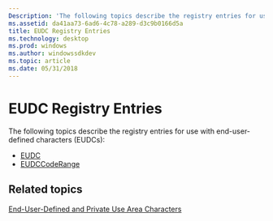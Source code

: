 ```yaml
---
Description: 'The following topics describe the registry entries for use with end-user-defined characters (EUDCs):'
ms.assetid: da41aa73-6ad6-4c78-a289-d3c9b0166d5a
title: EUDC Registry Entries
ms.technology: desktop
ms.prod: windows
ms.author: windowssdkdev
ms.topic: article
ms.date: 05/31/2018
---
```


# EUDC Registry Entries

The following topics describe the registry entries for use with end-user-defined characters (EUDCs):

-   [EUDC](eudc.md)
-   [EUDCCodeRange](eudccoderange.md)

## Related topics

<dl> <dt>

[End-User-Defined and Private Use Area Characters](end-user-defined-characters.md)
</dt> </dl>

 

 



